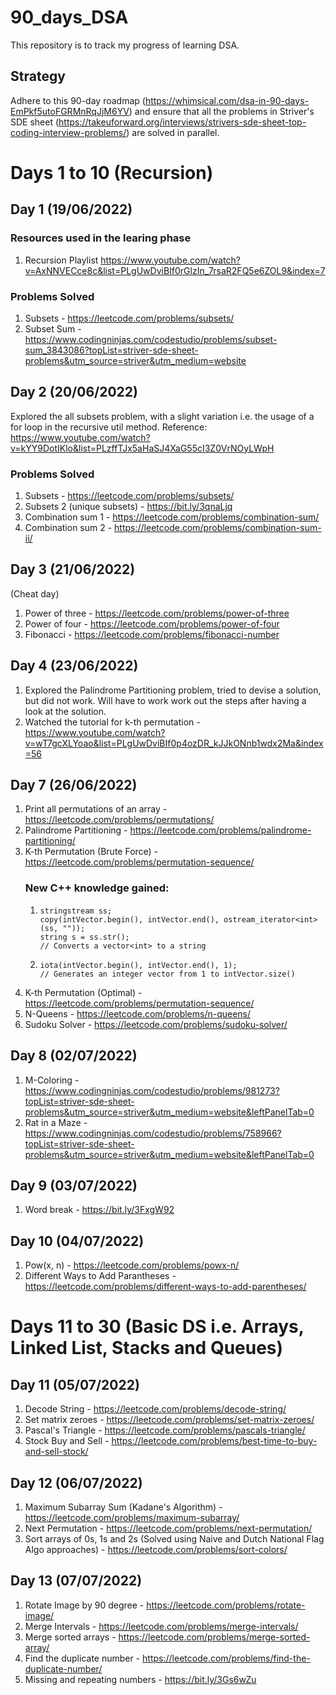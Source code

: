 # 90_days_DSA
This repository is to track my progress of learning DSA.

## Strategy

Adhere to this 90-day roadmap (https://whimsical.com/dsa-in-90-days-EmPkf5utoFGRMnRqJjM6YV) and ensure that all the problems in  Striver's SDE sheet (https://takeuforward.org/interviews/strivers-sde-sheet-top-coding-interview-problems/) are solved in parallel.

# Days 1 to 10 (Recursion)

## Day 1 (19/06/2022)

### Resources used in the learing phase
1. Recursion Playlist https://www.youtube.com/watch?v=AxNNVECce8c&list=PLgUwDviBIf0rGlzIn_7rsaR2FQ5e6ZOL9&index=7

### Problems Solved

1. Subsets - https://leetcode.com/problems/subsets/
2. Subset Sum - https://www.codingninjas.com/codestudio/problems/subset-sum_3843086?topList=striver-sde-sheet-problems&utm_source=striver&utm_medium=website


## Day 2 (20/06/2022)

Explored the all subsets problem, with a slight variation i.e. the usage of a for loop in the recursive util method.
Reference: https://www.youtube.com/watch?v=kYY9DotIKlo&list=PLzffTJx5aHaSJ4XaG55cI3Z0VrNOyLWpH

### Problems Solved

1. Subsets - https://leetcode.com/problems/subsets/
2. Subsets 2 (unique subsets) - https://bit.ly/3qnaLjq
3. Combination sum 1 - https://leetcode.com/problems/combination-sum/
4. Combination sum 2 - https://leetcode.com/problems/combination-sum-ii/

## Day 3 (21/06/2022) 
(Cheat day)

1. Power of three - https://leetcode.com/problems/power-of-three
2. Power of four - https://leetcode.com/problems/power-of-four
3. Fibonacci - https://leetcode.com/problems/fibonacci-number

## Day 4 (23/06/2022)

1. Explored the Palindrome Partitioning problem, tried to devise a solution, but did not work. Will have to work work out the steps after having a look at the solution.
2. Watched the tutorial for k-th permutation - https://www.youtube.com/watch?v=wT7gcXLYoao&list=PLgUwDviBIf0p4ozDR_kJJkONnb1wdx2Ma&index=56

## Day 7 (26/06/2022)

1. Print all permutations of an array - https://leetcode.com/problems/permutations/
2. Palindrome Partitioning - https://leetcode.com/problems/palindrome-partitioning/
3. K-th Permutation (Brute Force) - https://leetcode.com/problems/permutation-sequence/
    ### New C++ knowledge gained:
      1. ```
         stringstream ss;
         copy(intVector.begin(), intVector.end(), ostream_iterator<int>(ss, ""));
         string s = ss.str();
         // Converts a vector<int> to a string
         ```
      2. ```
         iota(intVector.begin(), intVector.end(), 1);
         // Generates an integer vector from 1 to intVector.size()
         ```
4. K-th Permutation (Optimal) - https://leetcode.com/problems/permutation-sequence/
5. N-Queens - https://leetcode.com/problems/n-queens/
6. Sudoku Solver - https://leetcode.com/problems/sudoku-solver/

## Day 8 (02/07/2022)

1. M-Coloring - https://www.codingninjas.com/codestudio/problems/981273?topList=striver-sde-sheet-problems&utm_source=striver&utm_medium=website&leftPanelTab=0
2. Rat in a Maze - https://www.codingninjas.com/codestudio/problems/758966?topList=striver-sde-sheet-problems&utm_source=striver&utm_medium=website&leftPanelTab=0

## Day 9 (03/07/2022)

1. Word break - https://bit.ly/3FxgW92

## Day 10 (04/07/2022)

1. Pow(x, n) - https://leetcode.com/problems/powx-n/
2. Different Ways to Add Parantheses - https://leetcode.com/problems/different-ways-to-add-parentheses/

# Days 11 to 30 (Basic DS i.e. Arrays, Linked List, Stacks and Queues)

## Day 11 (05/07/2022)

1. Decode String - https://leetcode.com/problems/decode-string/
2. Set matrix zeroes - https://leetcode.com/problems/set-matrix-zeroes/
3. Pascal's Triangle - https://leetcode.com/problems/pascals-triangle/
4. Stock Buy and Sell - https://leetcode.com/problems/best-time-to-buy-and-sell-stock/

## Day 12 (06/07/2022)

1. Maximum Subarray Sum (Kadane's Algorithm) - https://leetcode.com/problems/maximum-subarray/
2. Next Permutation - https://leetcode.com/problems/next-permutation/
3. Sort arrays of 0s, 1s and 2s (Solved using Naive and Dutch National Flag Algo approaches) - https://leetcode.com/problems/sort-colors/

## Day 13 (07/07/2022)

1. Rotate Image by 90 degree - https://leetcode.com/problems/rotate-image/
2. Merge Intervals - https://leetcode.com/problems/merge-intervals/
3. Merge sorted arrays - https://leetcode.com/problems/merge-sorted-array/
4. Find the duplicate number - https://leetcode.com/problems/find-the-duplicate-number/
5. Missing and repeating numbers - https://bit.ly/3Gs6wZu
